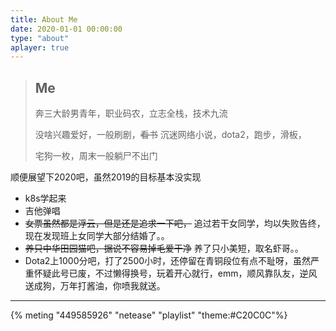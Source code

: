 ```yaml
---
title: About Me
date: 2020-01-01 00:00:00
type: "about"
aplayer: true
---
```


> ## Me
> 奔三大龄男青年，职业码农，立志全栈，技术九流
>
> 没啥兴趣爱好，一般刷剧，~~看书~~ 沉迷网络小说，dota2，跑步，滑板，
>
> 宅狗一枚，周末一般躺尸不出门

顺便展望下2020吧，虽然2019的目标基本没实现

- k8s学起来
- 吉他弹唱
- ~~女票虽然都是浮云，但是还是追求一下吧，~~ 追过若干女同学，均以失败告终，现在发现班上女同学大部分结婚了。。
- ~~养只中华田园猫吧，据说不容易掉毛爱干净~~ 养了只小美短，取名虾哥。。
- Dota2上1000分吧，打了2500小时，还停留在青铜段位有点不耻呀，虽然严重怀疑此号已废，不过懒得换号，玩着开心就行，emm，顺风靠队友，逆风送成狗，万年打酱油，你喷我就送。

---

{% meting "449585926" "netease" "playlist" "theme:#C20C0C"%}
